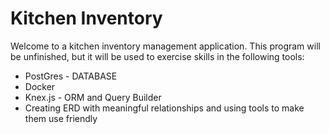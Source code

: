 # Kitchen Inventory 

Welcome to a kitchen inventory management application. This program will be unfinished, but it will be used to exercise skills in the following tools:

* PostGres - DATABASE
* Docker 
* Knex.js - ORM and Query Builder
* Creating ERD with meaningful relationships and using tools to make them use friendly 